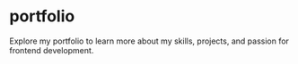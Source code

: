 # portfolio
Explore my portfolio to learn more about my skills, projects, and passion for frontend development.
